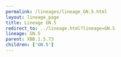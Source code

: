 ```yaml
---
permalink: /lineages/lineage_GN.5.html
layout: lineage_page
title: Lineage GN.5
redirect_to: ../lineage.html?lineage=GN.5
lineage: GN.5
parent: XBB.1.5.73
children: ['GN.5']
---
```

